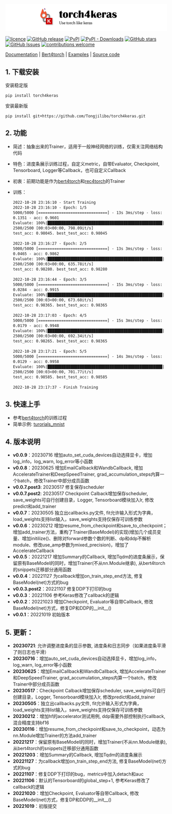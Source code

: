 ![torch4keras](https://github.com/Tongjilibo/torch4keras/blob/master/docs/pics/torch4keras.png)


[![licence](https://img.shields.io/github/license/Tongjilibo/torch4keras.svg?maxAge=3600)](https://github.com/Tongjilibo/torch4keras/blob/master/LICENSE) 
[![GitHub release](https://img.shields.io/github/release/Tongjilibo/torch4keras.svg?maxAge=3600)](https://github.com/Tongjilibo/torch4keras/releases) 
[![PyPI](https://img.shields.io/pypi/v/torch4keras?label=pypi%20package)](https://pypi.org/project/torch4keras/) 
[![PyPI - Downloads](https://img.shields.io/pypi/dm/torch4keras)](https://pypistats.org/packages/torch4keras)
[![GitHub stars](https://img.shields.io/github/stars/Tongjilibo/torch4keras?style=social)](https://github.com/Tongjilibo/torch4keras)
[![GitHub Issues](https://img.shields.io/github/issues/Tongjilibo/torch4keras.svg)](https://github.com/Tongjilibo/torch4keras/issues)
[![contributions welcome](https://img.shields.io/badge/contributions-welcome-brightgreen.svg?style=flat)](https://github.com/Tongjilibo/torch4keras/issues)

[Documentation](https://torch4keras.readthedocs.io) |
[Bert4torch](https://github.com/Tongjilibo/bert4torch) |
[Examples](https://github.com/Tongjilibo/torch4keras/blob/master/examples) |
[Source code](https://github.com/Tongjilibo/torch4keras)

## 1. 下载安装
安装稳定版
```shell
pip install torch4keras
```
安装最新版
```shell
pip install git+https://github.com/Tongjilibo/torch4keras.git
```

## 2. 功能
- 简述：抽象出来的Trainer，适用于一般神经网络的训练，仅需关注网络结构代码
- 特色：进度条展示训练过程，自定义metric，自带Evaluator, Checkpoint, Tensorboard, Logger等Callback，也可自定义Callback
- 初衷：前期功能是作为[bert4torch](https://github.com/Tongjilibo/bert4torch)和[rec4torch](https://github.com/Tongjilibo/rec4torch)的Trainer
- 训练：

    ```text
    2022-10-28 23:16:10 - Start Training
    2022-10-28 23:16:10 - Epoch: 1/5
    5000/5000 [==============================] - 13s 3ms/step - loss: 0.1351 - acc: 0.9601
    Evaluate: 100%|██████████████████████████████████████████████████| 2500/2500 [00:03<00:00, 798.09it/s] 
    test_acc: 0.98045. best_test_acc: 0.98045

    2022-10-28 23:16:27 - Epoch: 2/5
    5000/5000 [==============================] - 13s 3ms/step - loss: 0.0465 - acc: 0.9862
    Evaluate: 100%|██████████████████████████████████████████████████| 2500/2500 [00:03<00:00, 635.78it/s] 
    test_acc: 0.98280. best_test_acc: 0.98280

    2022-10-28 23:16:44 - Epoch: 3/5
    5000/5000 [==============================] - 15s 3ms/step - loss: 0.0284 - acc: 0.9915
    Evaluate: 100%|██████████████████████████████████████████████████| 2500/2500 [00:03<00:00, 673.60it/s] 
    test_acc: 0.98365. best_test_acc: 0.98365

    2022-10-28 23:17:03 - Epoch: 4/5
    5000/5000 [==============================] - 15s 3ms/step - loss: 0.0179 - acc: 0.9948
    Evaluate: 100%|██████████████████████████████████████████████████| 2500/2500 [00:03<00:00, 692.34it/s] 
    test_acc: 0.98265. best_test_acc: 0.98365

    2022-10-28 23:17:21 - Epoch: 5/5
    5000/5000 [==============================] - 14s 3ms/step - loss: 0.0129 - acc: 0.9958
    Evaluate: 100%|██████████████████████████████████████████████████| 2500/2500 [00:03<00:00, 701.77it/s] 
    test_acc: 0.98585. best_test_acc: 0.98585

    2022-10-28 23:17:37 - Finish Training
    ```

## 3. 快速上手
- 参考[bert4torch](https://github.com/Tongjilibo/bert4torch)的训练过程
- 简单示例: [turorials_mnist](https://github.com/Tongjilibo/torch4keras/blob/master/examples/turorials_mnist.py)

## 4. 版本说明
- **v0.0.9**：20230716 增加auto_set_cuda_devices自动选择显卡，增加log_info，log_warn, log_error等小函数
- **v0.0.8**：20230625 增加EmailCallback和WandbCallback, 增加AccelerateTrainer和DeepSpeedTrainer, grad_accumulation_steps内算一个batch，修改Trainer中部分成员函数
- **v0.0.7.post3**: 20230517 修复保存scheduler
- **v0.0.7.post2**: 20230517 Checkpoint Calback增加保存scheduler, save_weights可自行创建目录，Logger, Tensorboard模块加入lr, 修改predict和add_trainer
- **v0.0.7**：20230505 独立出callbacks.py文件, fit允许输入形式为字典，load_weights支持list输入，save_weights支持仅保存可训练参数
- **v0.0.6**：20230212 增加resume_from_checkpoint和save_to_checkpoint；增加add_trainer方法，重构了Trainer(BaseModel)的实现(增加几个成员变量、增加initilize()、删除对forward参数个数的判断、dp和ddp不解析module、修改use_amp参数为mixed_precision)，增加了AccelerateCallback
- **v0.0.5**：20221217 增加Summary的Callback, 增加Tqdm的进度条展示，保留原有BaseModel的同时，增加Trainer(不从nn.Module继承), 从bert4torch的snippets迁移部分通用函数
- **v0.0.4**：20221127 为callback增加on_train_step_end方法, 修复BaseModel(net)方式的bug
- **v0.0.3.post2**：20221107 修复DDP下打印的bug
- **v0.0.3**：20221106 参考Keras修改了callback的逻辑
- **v0.0.2**：20221023 增加Checkpoint, Evaluator等自带Callback, 修改BaseModel(net)方式，修复DP和DDP的__init__()
- **v0.0.1**：20221019 初始版本

## 5. 更新：
- **20230721**: 允许调整进度条的显示参数, 进度条和日志同步（如果进度条平滑了则日志也平滑）
- **20230716**：增加auto_set_cuda_devices自动选择显卡，增加log_info，log_warn, log_error等小函数
- **20230625**：增加EmailCallback和WandbCallback, 增加AccelerateTrainer和DeepSpeedTrainer, grad_accumulation_steps内算一个batch，修改Trainer中部分成员函数
- **20230517**：Checkpoint Calback增加保存scheduler, save_weights可自行创建目录，Logger, Tensorboard模块加入lr, 修改predict和add_trainer
- **20230505**：独立出callbacks.py文件, fit允许输入形式为字典，load_weights支持list输入，save_weights支持仅保存可训练参数
- **20230212**：增加hf的accelerator测试用例, ddp需要外部控制执行callback, 混合精度支持bf16
- **20230116**：增加resume_from_checkpoint和save_to_checkpoint，动态为nn.Module增加Trainer的方法add_trainer
- **20221217**：保留原有BaseModel的同时，增加Trainer(不从nn.Module继承), 从bert4torch的snippets迁移部分通用函数
- **20221203**：增加Summary的Callback, 增加Tqdm的进度条展示
- **20221127**：为callback增加on_train_step_end方法, 修复BaseModel(net)方式的bug
- **20221107**：修复DDP下打印的bug，metrics中加入detach和auc
- **20221106**：默认的Tensorboard的global_step+1, 参考Keras修改了callback的逻辑
- **20221020**：增加Checkpoint, Evaluator等自带Callback, 修改BaseModel(net)方式，修复DP和DDP的__init__()
- **20221019**：初版提交
